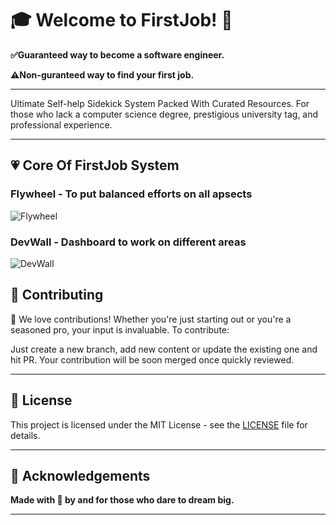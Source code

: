 # 🎓 Welcome to **FirstJob**! 🌟

**✅Guaranteed way to become a software engineer.**

**⚠️Non-guranteed way to find your first job.**

---

Ultimate Self-help Sidekick System Packed With Curated Resources.
For those who lack a computer science degree, prestigious university tag, and professional experience.

---

## 💗 Core Of FirstJob System

### Flywheel - To put balanced efforts on all apsects

![Flywheel](https://github.com/NewMayur/FirstJob/assets/70254449/b0413303-afec-489b-91f4-83dd7dde4477)

### DevWall - Dashboard to work on different areas

![DevWall](https://github.com/NewMayur/FirstJob/assets/70254449/35c86286-107b-4964-8fa8-533ac1a19fe3)


## 🤝 Contributing

🎉 We love contributions! Whether you're just starting out or you're a seasoned pro, your input is invaluable. To contribute:

Just create a new branch, add new content or update the existing one and hit PR. Your contribution will be soon merged once quickly reviewed.

---

## 📜 License

This project is licensed under the MIT License - see the [LICENSE](LICENSE) file for details.

---

## 💖 Acknowledgements

**Made with 💖 by and for those who dare to dream big.**

---
